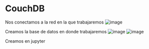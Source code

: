 # CouchDB
Nos conectamos a la red en la que trabajaremos
![image](https://github.com/kathycan27/CouchDB/assets/117754050/380b7a87-8961-4e8e-990f-43288ab2c9a1)

Creamos la base de datos en donde trabajaremos
![image](https://github.com/kathycan27/CouchDB/assets/117754050/c5888b69-e3a8-4ca8-94e1-13b0c765c8af)
![image](https://github.com/kathycan27/CouchDB/assets/117754050/549e92c6-c308-4fa9-9e6c-98163b3e2fe6)

Creamos en jupyter 

